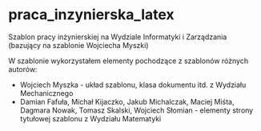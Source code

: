 # praca_inzynierska_latex
Szablon pracy inżynierskiej na Wydziale Informatyki i Zarządzania (bazujący na szablonie Wojciecha Myszki)

W szablonie wykorzystałem elementy pochodzące z szablonów różnych autorów:
- Wojciech Myszka - układ szablonu, klasa dokumentu itd. z Wydziału Mechanicznego
- Damian Fafuła, Michał Kijaczko, Jakub Michalczak, Maciej Miśta, Dagmara Nowak, Tomasz Skalski, Wojciech Słomian - elementy strony tytułowej szablonu z Wydziału Matematyki
